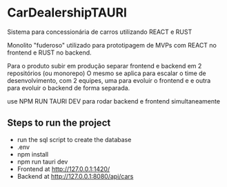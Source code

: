 # CarDealershipTAURI
Sistema para concessionária de carros utilizando REACT e RUST

Monolito "fuderoso" utilizado para prototipagem de MVPs com REACT no frontend e RUST no backend.

Para o produto subir em produção separar frontend e backend em 2 repositórios (ou monorepo)
O mesmo se aplica para escalar o time de desenvolvimento, com 2 equipes, uma para evoluir o frontend e e outra para evoluir o backend de forma separada.

use   NPM RUN TAURI DEV    para rodar backend e frontend simultaneamente


## Steps to run the project
- run the sql script to create the database
- .env
- npm install
- npm run tauri dev
- Frontend at http://127.0.0.1:1420/
- Backend at http://127.0.0.1:8080/api/cars
